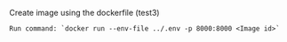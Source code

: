Create image using the dockerfile (test3)
```
Run command: `docker run --env-file ../.env -p 8000:8000 <Image id>`
```
